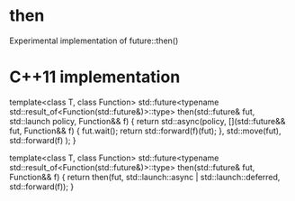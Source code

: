 # then
Experimental implementation of future::then()

# C++11 implementation

  template<class T, class Function>
  std::future<typename std::result_of<Function(std::future<T>&)>::type>
    then(std::future<T>& fut, std::launch policy, Function&& f)
  {
    return std::async(policy, [](std::future<T>&& fut, Function&& f)
    {
      fut.wait();
      return std::forward<Function>(f)(fut);
    },
    std::move(fut),
    std::forward<Function>(f)
    );
  }
  
  template<class T, class Function>
  std::future<typename std::result_of<Function(std::future<T>&)>::type>
    then(std::future<T>& fut, Function&& f)
  {
    return then(fut, std::launch::async | std::launch::deferred, std::forward<Function>(f));
  }

